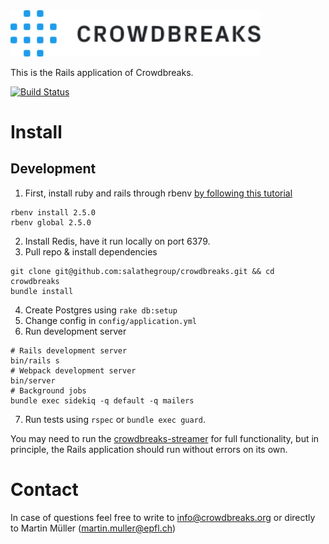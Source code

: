 <img src="app/assets/images/logo-crowdbreaks.svg" alt="Crowdbreaks logo" width="400px"/>

This is the Rails application of Crowdbreaks.

[![Build Status](https://travis-ci.org/crowdbreaks/crowdbreaks.svg?branch=master)](https://travis-ci.org/crowdbreaks/crowdbreaks)

# Install

## Development
1. First, install ruby and rails through rbenv [by following this tutorial](https://www.digitalocean.com/community/tutorials/how-to-install-ruby-on-rails-with-rbenv-on-ubuntu-16-04)
```
rbenv install 2.5.0
rbenv global 2.5.0
```
2. Install Redis, have it run locally on port 6379. 
3. Pull repo & install dependencies
```
git clone git@github.com:salathegroup/crowdbreaks.git && cd crowdbreaks
bundle install
```
4. Create Postgres using `rake db:setup`
5. Change config in `config/application.yml`
6. Run development server
```
# Rails development server
bin/rails s
# Webpack development server
bin/server
# Background jobs
bundle exec sidekiq -q default -q mailers 
```
7. Run tests using `rspec` or `bundle exec guard`.

You may need to run the [crowdbreaks-streamer](https://github.com/crowdbreaks/crowdbreaks-streamer) for full functionality, but in principle, the Rails application should run without errors on its own.


# Contact
In case of questions feel free to write to info@crowdbreaks.org or directly to Martin Müller (martin.muller@epfl.ch)
